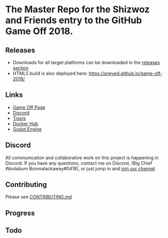# The Master Repo for the Shizwoz and Friends entry to the GitHub Game Off 2018.

## Releases

- Downloads for all target platforms can be downloaded in the [releases section](https://github.com/sneyed/game-off-2018/releases)
- HTML5 build is also deployed here: https://sneyed.github.io/game-off-2018/

## Links

- [Game Off Page](https://itch.io/jam/game-off-2018)
- [Discord](https://discord.gg/Jeuxa44)
- [Travis](https://travis-ci.org/sneyed/game-off-2018)
- [Docker Hub](https://hub.docker.com/r/sneyed/game-off-2018/~/dockerfile/)
- [Godot Engine](https://godotengine.org/)

## Discord

All communication and collaborative work on this project is happening in
Discord. If you have any questions, contact me on Discord, (Big Chief Woolabum
Boomalackaway#0418), or just jump in and
[join our channel](https://discord.gg/Jeuxa44)

## Contributing

Please see [CONTRIBUTING.md](/CONTRIBUTING.md)

## Progress

## Todo
